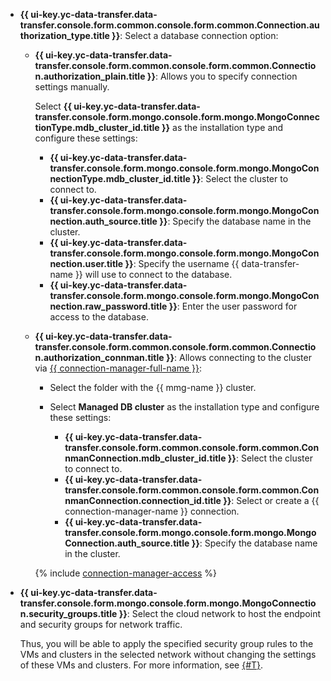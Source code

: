 
* **{{ ui-key.yc-data-transfer.data-transfer.console.form.common.console.form.common.Connection.authorization_type.title }}**: Select a database connection option:

    * **{{ ui-key.yc-data-transfer.data-transfer.console.form.common.console.form.common.Connection.authorization_plain.title }}**: Allows you to specify connection settings manually.

        Select **{{ ui-key.yc-data-transfer.data-transfer.console.form.mongo.console.form.mongo.MongoConnectionType.mdb_cluster_id.title }}** as the installation type and configure these settings:

        * **{{ ui-key.yc-data-transfer.data-transfer.console.form.mongo.console.form.mongo.MongoConnectionType.mdb_cluster_id.title }}**: Select the cluster to connect to.
        * **{{ ui-key.yc-data-transfer.data-transfer.console.form.mongo.console.form.mongo.MongoConnection.auth_source.title }}**: Specify the database name in the cluster.
        * **{{ ui-key.yc-data-transfer.data-transfer.console.form.mongo.console.form.mongo.MongoConnection.user.title }}**: Specify the username {{ data-transfer-name }} will use to connect to the database.
        * **{{ ui-key.yc-data-transfer.data-transfer.console.form.mongo.console.form.mongo.MongoConnection.raw_password.title }}**: Enter the user password for access to the database.

    * **{{ ui-key.yc-data-transfer.data-transfer.console.form.common.console.form.common.Connection.authorization_connman.title }}**: Allows connecting to the cluster via [{{ connection-manager-full-name }}](../../../../metadata-hub/quickstart/connection-manager.md):

        * Select the folder with the {{ mmg-name }} cluster.
        * Select **Managed DB cluster** as the installation type and configure these settings:

            * **{{ ui-key.yc-data-transfer.data-transfer.console.form.common.console.form.common.ConnmanConnection.mdb_cluster_id.title }}**: Select the cluster to connect to.
            * **{{ ui-key.yc-data-transfer.data-transfer.console.form.common.console.form.common.ConnmanConnection.connection_id.title }}**: Select or create a {{ connection-manager-name }} connection.
            * **{{ ui-key.yc-data-transfer.data-transfer.console.form.mongo.console.form.mongo.MongoConnection.auth_source.title }}**: Specify the database name in the cluster.

        {% include [connection-manager-access](../../notes/connection-manager-access.md) %}

* **{{ ui-key.yc-data-transfer.data-transfer.console.form.mongo.console.form.mongo.MongoConnection.security_groups.title }}**: Select the cloud network to host the endpoint and security groups for network traffic.

  Thus, you will be able to apply the specified security group rules to the VMs and clusters in the selected network without changing the settings of these VMs and clusters. For more information, see [{#T}](../../../../data-transfer/concepts/network.md).        

